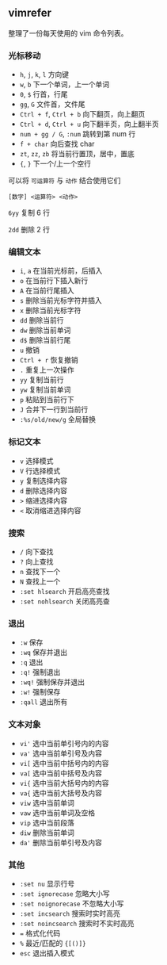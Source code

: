 
## vimrefer

整理了一份每天使用的 vim 命令列表。

### 光标移动

* `h`, `j`, `k`, `l` 方向键
* `w`, `b` 下一个单词，上一个单词
* `0`, `$` 行首，行尾
* `gg`, `G` 文件首，文件尾
* `Ctrl + f`, `Ctrl + b` 向下翻页，向上翻页
* `Ctrl + d`, `Ctrl + u` 向下翻半页，向上翻半页
* `num + gg / G`, `:num` 跳转到第 num 行
* `f + char` 向后查找 char
* `zt`, `zz`, `zb` 将当前行置顶，居中，置底
* `{`, `}` 下一个/上一个空行

可以将 `可运算符` 与 `动作` 结合使用它们

`[数字] <运算符> <动作>`

`6yy` 复制 6 行

`2dd` 删除 2 行

### 编辑文本

* `i`, `a` 在当前光标前，后插入
* `o` 在当前行下插入新行
* `A` 在当前行尾插入
* `s` 删除当前光标字符并插入
* `x` 删除当前光标字符
* `dd` 删除当前行
* `dw` 删除当前单词
* `d$` 删除当前行尾
* `u` 撤销
* `Ctrl + r` 恢复撤销
* `.` 重复上一次操作
* `yy` 复制当前行
* `yw` 复制当前单词
* `p` 粘贴到当前行下
* `J`  合并下一行到当前行
* `:%s/old/new/g` 全局替换

### 标记文本 

* `v` 选择模式
* `V` 行选择模式
* `y` 复制选择内容
* `d` 删除选择内容
* `>` 缩进选择内容
* `<` 取消缩进选择内容

### 搜索 

* `/` 向下查找
* `?` 向上查找
* `n` 查找下一个
* `N` 查找上一个
* `:set hlsearch` 开启高亮查找
* `:set nohlsearch` 关闭高亮查

### 退出

* `:w` 保存
* `:wq` 保存并退出
* `:q` 退出
* `:q!` 强制退出
* `:wq!` 强制保存并退出
* `:w!` 强制保存
* `:qall` 退出所有


### 文本对象

* `vi'` 选中当前单引号内的内容
* `va'` 选中当前单引号及内容
* `vi[` 选中当前中括号内的内容
* `va[` 选中当前中括号及内容
* `vi{` 选中当前大括号内的内容
* `va{` 选中当前大括号及内容
* `viw` 选中当前单词
* `vaw` 选中当前单词及空格
* `vip` 选中当前段落
* `diw` 删除当前单词
* `da'` 删除当前单引号及内容

### 其他

* `:set nu` 显示行号
* `:set ignorecase` 忽略大小写
* `:set noignorecase` 不忽略大小写
* `:set incsearch` 搜索时实时高亮
* `:set noincsearch` 搜索时不实时高亮
* `=` 格式化代码 
* `%` 最近/匹配的 `{[()]}`
* `esc` 退出插入模式
